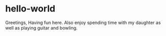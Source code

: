 # hello-world

Greetings, Having fun here.  Also enjoy spending time with my daughter as well as playing guitar and bowling.  
